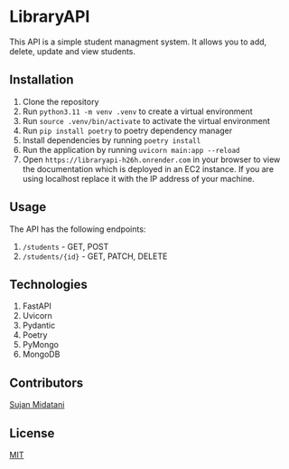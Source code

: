 
# LibraryAPI
This API is a simple student managment system. It allows you to add, delete, update and view students.

## Installation
1. Clone the repository
2. Run `python3.11 -m venv .venv` to create a virtual environment
3. Run `source .venv/bin/activate` to activate the virtual environment
4. Run `pip install poetry` to poetry dependency manager
5. Install dependencies by running `poetry install`
6. Run the application by running `uvicorn main:app --reload`
7. Open `https://libraryapi-h26h.onrender.com` in your browser to view the documentation which is deployed in an EC2 instance. If you are using localhost replace it with the IP address of your machine.

## Usage
The API has the following endpoints:
1. `/students` - GET, POST
2. `/students/{id}` - GET, PATCH, DELETE

## Technologies
1. FastAPI
2. Uvicorn
3. Pydantic
4. Poetry
5. PyMongo
6. MongoDB

## Contributors
[Sujan Midatani](https://github.com/sujamiditani7)

## License
[MIT](https://choosealicense.com/licenses/mit/)


